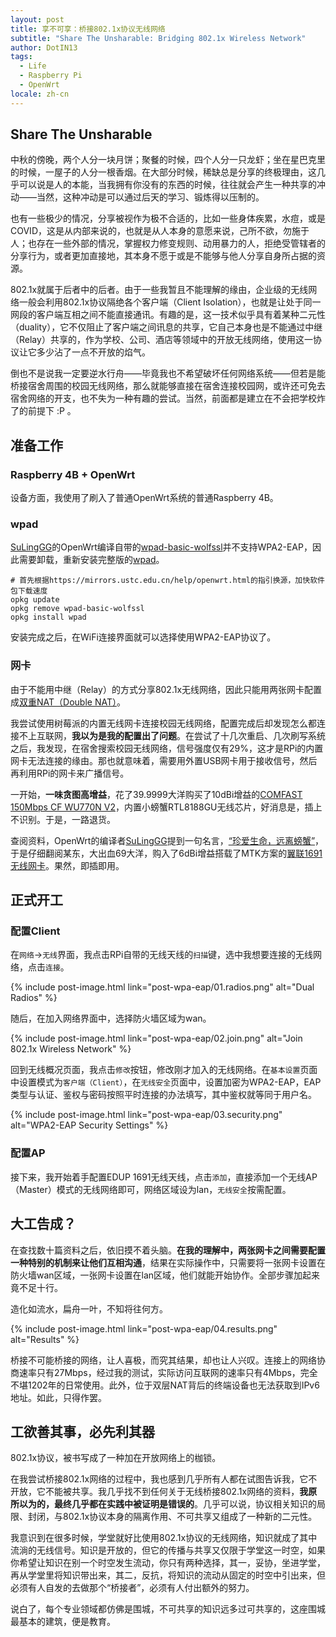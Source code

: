 ```yaml
---
layout: post
title: 享不可享：桥接802.1x协议无线网络
subtitle: "Share The Unsharable: Bridging 802.1x Wireless Network"
author: DotIN13
tags:
  - Life
  - Raspberry Pi
  - OpenWrt
locale: zh-cn
---
```


## Share The Unsharable

中秋的傍晚，两个人分一块月饼；聚餐的时候，四个人分一只龙虾；坐在星巴克里的时候，一屋子的人分一根香烟。在大部分时候，稀缺总是分享的终极理由，这几乎可以说是人的本能，当我拥有你没有的东西的时候，往往就会产生一种共享的冲动——当然，这种冲动是可以通过后天的学习、锻炼得以压制的。

也有一些极少的情况，分享被视作为极不合适的，比如一些身体疾累，水痘，或是COVID，这是从内部来说的，也就是从人本身的意愿来说，己所不欲，勿施于人；也存在一些外部的情况，掌握权力修变规则、动用暴力的人，拒绝受管辖者的分享行为，或者更加直接地，其本身不愿于或是不能够与他人分享自身所占据的资源。

802.1x就属于后者中的后者。由于一些我暂且不能理解的缘由，企业级的无线网络一般会利用802.1x协议隔绝各个客户端（Client Isolation），也就是让处于同一网段的客户端互相之间不能直接通讯。有趣的是，这一技术似乎具有着某种二元性（duality），它不仅阻止了客户端之间讯息的共享，它自己本身也是不能通过中继（Relay）共享的，作为学校、公司、酒店等领域中的开放无线网络，使用这一协议让它多少沾了一点不开放的焰气。

倒也不是说我一定要逆水行舟——毕竟我也不希望破坏任何网络系统——但若是能桥接宿舍周围的校园无线网络，那么就能够直接在宿舍连接校园网，或许还可免去宿舍网络的开支，也不失为一种有趣的尝试。当然，前面都是建立在不会把学校炸了的前提下 :P 。

## 准备工作

### Raspberry 4B + OpenWrt

设备方面，我使用了刷入了普通OpenWrt系统的普通Raspberry 4B。

### wpad

[SuLingGG](https://mlapp.cn/)的OpenWrt编译自带的[wpad-basic-wolfssl](https://openwrt.org/packages/pkgdata/wpad-basic-wolfssl)并不支持WPA2-EAP，因此需要卸载，重新安装完整版的[wpad](https://openwrt.org/packages/pkgdata/wpad)。

```shell
# 首先根据https://mirrors.ustc.edu.cn/help/openwrt.html的指引换源，加快软件包下载速度
opkg update
opkg remove wpad-basic-wolfssl
opkg install wpad
```

安装完成之后，在WiFi连接界面就可以选择使用WPA2-EAP协议了。

### 网卡

由于不能用中继（Relay）的方式分享802.1x无线网络，因此只能用两张网卡配置成[双重NAT（Double NAT）](https://openwrt.org/docs/guide-user/network/switch_router_gateway_and_nat#openwrt_as_cascaded_router_behind_another_router_double_nat)。

我尝试使用树莓派的内置无线网卡连接校园无线网络，配置完成后却发现怎么都连接不上互联网，**我以为是我的配置出了问题**。在尝试了十几次重启、几次刷写系统之后，我发现，在宿舍搜索校园无线网络，信号强度仅有29%，这才是RPi的内置网卡无法连接的缘由。那也就意味着，需要用外置USB网卡用于接收信号，然后再利用RPi的网卡来广播信号。

一开始，**一味贪图高增益**，花了39.9999大洋购买了10dBi增益的[COMFAST 150Mbps CF WU770N V2](https://www.aliexpress.com/item/32805650319.html)，内置小螃蟹RTL8188GU无线芯片，好消息是，插上不识别。于是，一路退货。

查阅资料，OpenWrt的编译者[SuLingGG](https://mlapp.cn/)提到一句名言，[“珍爱生命，远离螃蟹”](https://mlapp.cn/1009.html#USB-%E6%97%A0%E7%BA%BF%E7%BD%91%E5%8D%A1)，于是仔细翻阅某东，大出血69大洋，购入了6dBi增益搭载了MTK方案的[翼联1691无线网卡](http://www.edup.cn/202102011054-2/)。果然，即插即用。

## 正式开工

### 配置Client

在`网络`->`无线`界面，我点击RPi自带的无线天线的`扫描`键，选中我想要连接的无线网络，点击`连接`。

{% include post-image.html link="post-wpa-eap/01.radios.png" alt="Dual Radios" %}

随后，在加入网络界面中，选择防火墙区域为wan。

{% include post-image.html link="post-wpa-eap/02.join.png" alt="Join 802.1x Wireless Network" %}

回到无线概况页面，我点击`修改`按钮，修改刚才加入的无线网络。在`基本设置`页面中设置模式为`客户端（Client）`，在`无线安全`页面中，设置加密为WPA2-EAP，EAP类型与认证、鉴权与密码按照平时连接的办法填写，其中鉴权就等同于用户名。

{% include post-image.html link="post-wpa-eap/03.security.png" alt="WPA2-EAP Security Settings" %}

### 配置AP

接下来，我开始着手配置EDUP 1691无线天线，点击`添加`，直接添加一个无线AP（Master）模式的无线网络即可，网络区域设为lan，`无线安全`按需配置。

## 大工告成？

在查找数十篇资料之后，依旧摸不着头脑。**在我的理解中，两张网卡之间需要配置一种特别的机制来让他们互相沟通**，结果在实际操作中，只需要将一张网卡设置在防火墙wan区域，一张网卡设置在lan区域，他们就能开始协作。全部步骤加起来竟不足十行。

造化如流水，扁舟一叶，不知将往何方。

{% include post-image.html link="post-wpa-eap/04.results.png" alt="Results" %}

桥接不可能桥接的网络，让人喜极，而究其结果，却也让人兴叹。连接上的网络协商速率只有27Mbps，经过我的测试，实际访问互联网的速率只有4Mbps，完全不堪1202年的日常使用。此外，位于双层NAT背后的终端设备也无法获取到IPv6地址。如此，只得作罢。

## 工欲善其事，必先利其器

802.1x协议，被书写成了一种加在开放网络上的枷锁。

在我尝试桥接802.1x网络的过程中，我也感到几乎所有人都在试图告诉我，它不开放，它不能被共享。我几乎找不到任何关于无线桥接802.1x网络的资料，**我原所以为的，最终几乎都在实践中被证明是错误的**。几乎可以说，协议相关知识的局限、封闭，与802.1x协议本身的隔离作用、不可共享又组成了一种新的二元性。

我意识到在很多时候，学堂就好比使用802.1x协议的无线网络，知识就成了其中流淌的无线信号。知识是开放的，但它的传播与共享又仅限于学堂这一时空，如果你希望让知识在别一个时空发生流动，你只有两种选择，其一，妥协，坐进学堂，再从学堂里将知识带出来，其二，反抗，将知识的流动从固定的时空中引出来，但必须有人自发的去做那个“桥接者”，必须有人付出额外的努力。

说白了，每个专业领域都仿佛是围城，不可共享的知识远多过可共享的，这座围城最基本的建筑，便是教育。
